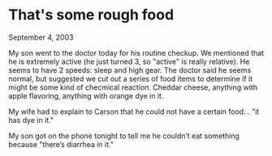 # That's some rough food

September 4, 2003

My son went to the doctor today for his routine checkup.  We mentioned that he is extremely active (he just turned 3, so "active" is really relative).  He seems to have 2 speeds:  sleep and high gear.  The doctor said he seems normal, but suggested we cut out a series of food items to determine if it might be some kind of checmical reaction.  Cheddar cheese, anything with apple flavoring, anything with orange dye in it.

My wife had to explain to Carson that he could not have a certain food… "it has dye in it."

My son got on the phone tonight to tell me he couldn’t eat something because "there’s diarrhea in it."